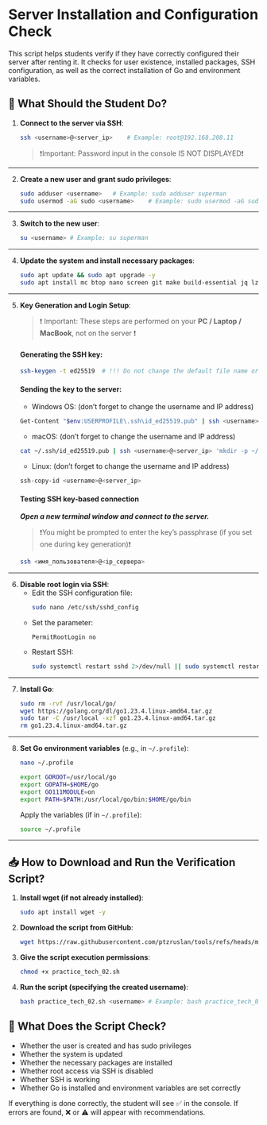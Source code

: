 # Server Installation and Configuration Check

This script helps students verify if they have correctly configured their server after renting it. It checks for user existence, installed packages, SSH configuration, as well as the correct installation of Go and environment variables.

## 🔧 What Should the Student Do?

1.  **Connect to the server via SSH**:
    ```bash
    ssh <username>@<server_ip>    # Example: root@192.168.208.11
    ```
    > ❗️Important: Password input in the console IS NOT DISPLAYED❗️

---

2.  **Create a new user and grant sudo privileges**:
    ```bash
    sudo adduser <username>   # Example: sudo adduser superman
    sudo usermod -aG sudo <username>    # Example: sudo usermod -aG sudo superman
    ```
---

3.  **Switch to the new user**:
    ```bash
    su <username> # Example: su superman
    ```
---

4.  **Update the system and install necessary packages**:
    ```bash
    sudo apt update && sudo apt upgrade -y
    sudo apt install mc btop nano screen git make build-essential jq lz4 -y
    ```
---

5. **Key Generation and Login Setup**:<br>

   >❗️ Important: These steps are performed on your **PC / Laptop / MacBook**, not on the server ❗️

   #### Generating the SSH key:
   ```bash
   ssh-keygen -t ed25519  # !!! Do not change the default file name or path (just keep pressing Enter)! You can also set a passphrase for the key.
    ```
   
   #### Sending the key to the server:
     - Windows OS: (don’t forget to change the username and IP address)
    ```bash
    Get-Content "$env:USERPROFILE\.ssh\id_ed25519.pub" | ssh <username>@<server_ip> "mkdir -p ~/.ssh; cat >> ~/.ssh/authorized_keys; chmod 700 ~/.ssh; chmod 600 ~/.ssh/authorized_keys"
   ```
     - macOS: (don’t forget to change the username and IP address)
   ```bash
   cat ~/.ssh/id_ed25519.pub | ssh <username>@<server_ip> 'mkdir -p ~/.ssh && chmod 700 ~/.ssh && cat >> ~/.ssh/authorized_keys && chmod 600 ~/.ssh/authorized_keys'
   ```
   - Linux: (don’t forget to change the username and IP address)
   ```bash
   ssh-copy-id <username>@<server_ip>
   ```
   #### Testing SSH key-based connection
    ***Open a new terminal window and connect to the server.***
    > ❗️You might be prompted to enter the key’s passphrase (if you set one during key generation)❗️
    
    ```bash
   ssh <имя_пользователя>@<ip_сервера>
   ```
---

6.  **Disable root login via SSH**:
    * Edit the SSH configuration file:
        ```bash
        sudo nano /etc/ssh/sshd_config
        ```
    * Set the parameter:
        ```
        PermitRootLogin no
        ```
    * Restart SSH:
        ```bash
        sudo systemctl restart sshd 2>/dev/null || sudo systemctl restart ssh
        ```
---

7.  **Install Go**:
    ```bash
    sudo rm -rvf /usr/local/go/
    wget https://golang.org/dl/go1.23.4.linux-amd64.tar.gz
    sudo tar -C /usr/local -xzf go1.23.4.linux-amd64.tar.gz
    rm go1.23.4.linux-amd64.tar.gz
    ```
---

8.  **Set Go environment variables** (e.g., in `~/.profile`):
    ```bash
    nano ~/.profile
    ```
    ```bash
    export GOROOT=/usr/local/go
    export GOPATH=$HOME/go
    export GO111MODULE=on
    export PATH=$PATH:/usr/local/go/bin:$HOME/go/bin
    ```
    Apply the variables (if in `~/.profile`):
    ```bash
    source ~/.profile
    ```
---

## 📥 How to Download and Run the Verification Script?

1.  **Install wget (if not already installed)**:
    ```bash
    sudo apt install wget -y
    ```

2.  **Download the script from GitHub**:
    ```bash
    wget https://raw.githubusercontent.com/ptzruslan/tools/refs/heads/main/validator/tech02/practice_tech_02_eng.sh -O practice_tech_02.sh
    ```

3.  **Give the script execution permissions**:
    ```bash
    chmod +x practice_tech_02.sh
    ```

4.  **Run the script (specifying the created username)**:
    ```bash
    bash practice_tech_02.sh <username> # Example: bash practice_tech_02.sh superman
    ```

## 📌 What Does the Script Check?
* Whether the user is created and has sudo privileges
* Whether the system is updated
* Whether the necessary packages are installed
* Whether root access via SSH is disabled
* Whether SSH is working
* Whether Go is installed and environment variables are set correctly

If everything is done correctly, the student will see ✅ in the console. If errors are found, ❌ or ⚠️ will appear with recommendations.
